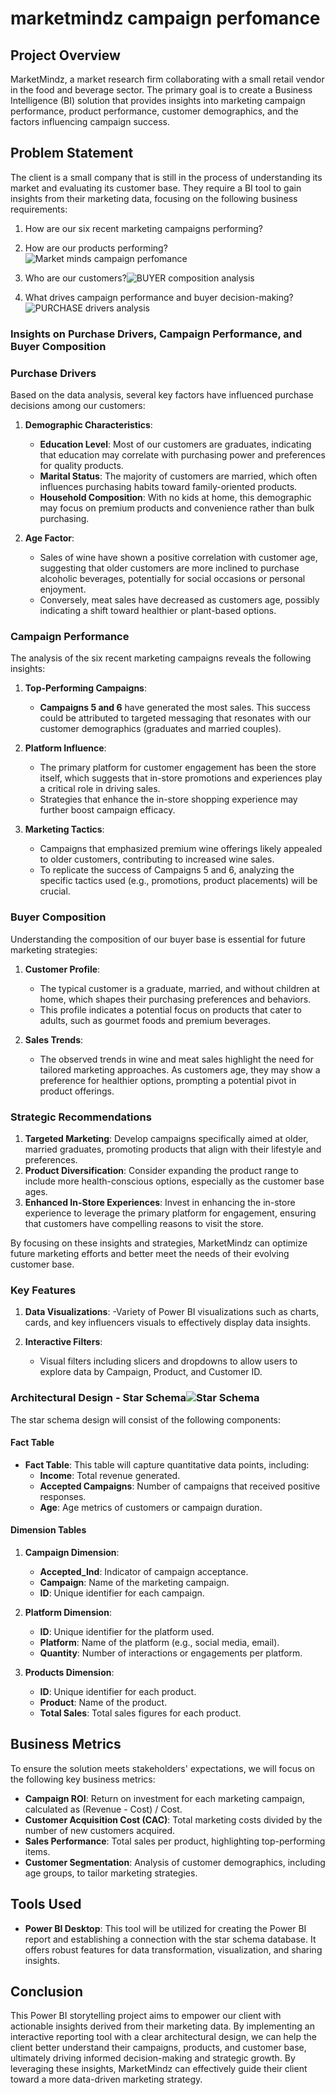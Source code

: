 # marketmindz campaign perfomance

## Project Overview

MarketMindz, a market research firm collaborating with a small retail vendor in the food and beverage sector. The primary goal is to create a Business Intelligence (BI) solution that provides insights into marketing campaign performance, product performance, customer demographics, and the factors influencing campaign success.

## Problem Statement

The client is a small company that is still in the process of understanding its market and evaluating its customer base. They require a BI tool to gain insights from their marketing data, focusing on the following business requirements:

1. How are our six recent marketing campaigns performing?
2. How are our products performing?![Market minds campaign perfomance](https://github.com/user-attachments/assets/65eb8673-bc4e-49f0-a46d-34e990f7d2b4)

3. Who are our customers?![BUYER composition analysis](https://github.com/user-attachments/assets/a08c9aba-6270-40da-ae31-f8c013cff20b)

4. What drives campaign performance and buyer decision-making?![PURCHASE drivers analysis](https://github.com/user-attachments/assets/5712ef07-34b2-45d1-a699-f1b847b1484b)

### Insights on Purchase Drivers, Campaign Performance, and Buyer Composition

### Purchase Drivers

Based on the data analysis, several key factors have influenced purchase decisions among our customers:

1. **Demographic Characteristics**:
   - **Education Level**: Most of our customers are graduates, indicating that education may correlate with purchasing power and preferences for quality products.
   - **Marital Status**: The majority of customers are married, which often influences purchasing habits toward family-oriented products.
   - **Household Composition**: With no kids at home, this demographic may focus on premium products and convenience rather than bulk purchasing.

2. **Age Factor**:
   - Sales of wine have shown a positive correlation with customer age, suggesting that older customers are more inclined to purchase alcoholic beverages, potentially for social occasions or personal enjoyment.
   - Conversely, meat sales have decreased as customers age, possibly indicating a shift toward healthier or plant-based options.

### Campaign Performance

The analysis of the six recent marketing campaigns reveals the following insights:

1. **Top-Performing Campaigns**:
   - **Campaigns 5 and 6** have generated the most sales. This success could be attributed to targeted messaging that resonates with our customer demographics (graduates and married couples).

2. **Platform Influence**:
   - The primary platform for customer engagement has been the store itself, which suggests that in-store promotions and experiences play a critical role in driving sales.
   - Strategies that enhance the in-store shopping experience may further boost campaign efficacy.

3. **Marketing Tactics**:
   - Campaigns that emphasized premium wine offerings likely appealed to older customers, contributing to increased wine sales.
   - To replicate the success of Campaigns 5 and 6, analyzing the specific tactics used (e.g., promotions, product placements) will be crucial.

### Buyer Composition

Understanding the composition of our buyer base is essential for future marketing strategies:

1. **Customer Profile**:
   - The typical customer is a graduate, married, and without children at home, which shapes their purchasing preferences and behaviors.
   - This profile indicates a potential focus on products that cater to adults, such as gourmet foods and premium beverages.

2. **Sales Trends**:
   - The observed trends in wine and meat sales highlight the need for tailored marketing approaches. As customers age, they may show a preference for healthier options, prompting a potential pivot in product offerings.

### Strategic Recommendations

1. **Targeted Marketing**: Develop campaigns specifically aimed at older, married graduates, promoting products that align with their lifestyle and preferences.
2. **Product Diversification**: Consider expanding the product range to include more health-conscious options, especially as the customer base ages.
3. **Enhanced In-Store Experiences**: Invest in enhancing the in-store experience to leverage the primary platform for engagement, ensuring that customers have compelling reasons to visit the store.

By focusing on these insights and strategies, MarketMindz can optimize future marketing efforts and better meet the needs of their evolving customer base.

### Key Features

1. **Data Visualizations**: 
   -Variety of Power BI visualizations such as charts, cards, and key influencers visuals to effectively display data insights.

2. **Interactive Filters**:
   - Visual filters including slicers and dropdowns to allow users to explore data by Campaign, Product, and Customer ID.

### Architectural Design - Star Schema![Star Schema](https://github.com/user-attachments/assets/3bf18b42-d65e-459f-850b-16194c30501f)


The star schema design will consist of the following components:

#### Fact Table

- **Fact Table**: This table will capture quantitative data points, including:
  - **Income**: Total revenue generated.
  - **Accepted Campaigns**: Number of campaigns that received positive responses.
  - **Age**: Age metrics of customers or campaign duration.

#### Dimension Tables

1. **Campaign Dimension**:
   - **Accepted_Ind**: Indicator of campaign acceptance.
   - **Campaign**: Name of the marketing campaign.
   - **ID**: Unique identifier for each campaign.

2. **Platform Dimension**:
   - **ID**: Unique identifier for the platform used.
   - **Platform**: Name of the platform (e.g., social media, email).
   - **Quantity**: Number of interactions or engagements per platform.

3. **Products Dimension**:
   - **ID**: Unique identifier for each product.
   - **Product**: Name of the product.
   - **Total Sales**: Total sales figures for each product.

## Business Metrics

To ensure the solution meets stakeholders' expectations, we will focus on the following key business metrics:

- **Campaign ROI**: Return on investment for each marketing campaign, calculated as (Revenue - Cost) / Cost.
- **Customer Acquisition Cost (CAC)**: Total marketing costs divided by the number of new customers acquired.
- **Sales Performance**: Total sales per product, highlighting top-performing items.
- **Customer Segmentation**: Analysis of customer demographics, including age groups, to tailor marketing strategies.

## Tools Used

- **Power BI Desktop**: This tool will be utilized for creating the Power BI report and establishing a connection with the star schema database. It offers robust features for data transformation, visualization, and sharing insights.

## Conclusion

This Power BI storytelling project aims to empower our client with actionable insights derived from their marketing data. By implementing an interactive reporting tool with a clear architectural design, we can help the client better understand their campaigns, products, and customer base, ultimately driving informed decision-making and strategic growth.
By leveraging these insights, MarketMindz can effectively guide their client toward a more data-driven marketing strategy.
